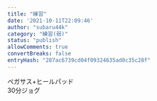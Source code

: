 ```yaml
---
title: "練習"
date: '2021-10-11T22:09:46'
author: "subaru44k"
category: "練習(弱)"
status: "publish"
allowComments: true
convertBreaks: false
entryHash: "287ac6739cd04f09324635ad0c35c28f"
---
```

ペガサス+ヒールパッド<br>
30分ジョグ

